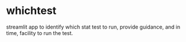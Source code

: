 # whichtest
streamlit app to identify which stat test to run, provide guidance, and in time, facility to run the test.
